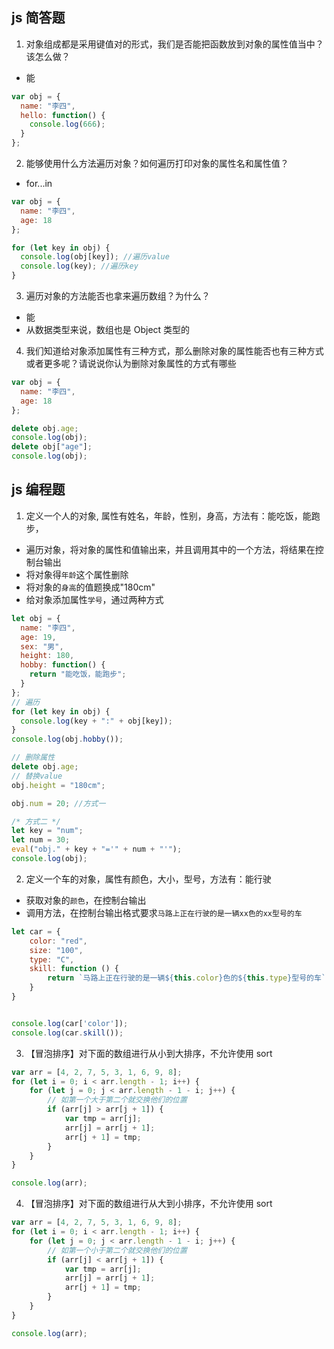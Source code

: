 ## js 简答题

1. 对象组成都是采用键值对的形式，我们是否能把函数放到对象的属性值当中？该怎么做？

- 能

```js
var obj = {
  name: "李四",
  hello: function() {
    console.log(666);
  }
};
```

2. 能够使用什么方法遍历对象？如何遍历打印对象的属性名和属性值？

- for...in

```js
var obj = {
  name: "李四",
  age: 18
};

for (let key in obj) {
  console.log(obj[key]); //遍历value
  console.log(key); //遍历key
}
```

3. 遍历对象的方法能否也拿来遍历数组？为什么？

- 能
- 从数据类型来说，数组也是 Object 类型的

4. 我们知道给对象添加属性有三种方式，那么删除对象的属性能否也有三种方式或者更多呢？请说说你认为删除对象属性的方式有哪些

```js
var obj = {
  name: "李四",
  age: 18
};

delete obj.age;
console.log(obj);
delete obj["age"];
console.log(obj);
```

## js 编程题

1. 定义一个人的对象, 属性有姓名，年龄，性别，身高，方法有：能吃饭，能跑步，

- 遍历对象，将对象的属性和值输出来，并且调用其中的一个方法，将结果在控制台输出
- 将对象得`年龄`这个属性删除
- 将对象的`身高`的值题换成"180cm"
- 给对象添加属性`学号`，通过两种方式

```js
let obj = {
  name: "李四",
  age: 19,
  sex: "男",
  height: 180,
  hobby: function() {
    return "能吃饭，能跑步";
  }
};
// 遍历
for (let key in obj) {
  console.log(key + ":" + obj[key]);
}
console.log(obj.hobby());

// 删除属性
delete obj.age;
// 替换value
obj.height = "180cm";

obj.num = 20; //方式一

/* 方式二 */
let key = "num";
let num = 30;
eval("obj." + key + "='" + num + "'");
console.log(obj);
```

2. 定义一个车的对象，属性有颜色，大小，型号，方法有：能行驶

- 获取对象的`颜色`，在控制台输出
- 调用方法，在控制台输出格式要求`马路上正在行驶的是一辆xx色的xx型号的车`

```js
let car = {
    color: "red",
    size: "100",
    type: "C",
    skill: function () {
        return `马路上正在行驶的是一辆${this.color}色的${this.type}型号的车`;
    }
}


console.log(car['color']);
console.log(car.skill());
```

3.  【冒泡排序】对下面的数组进行从小到大排序，不允许使用 sort

```js
var arr = [4, 2, 7, 5, 3, 1, 6, 9, 8];
for (let i = 0; i < arr.length - 1; i++) {
    for (let j = 0; j < arr.length - 1 - i; j++) {
        // 如第一个大于第二个就交换他们的位置
        if (arr[j] > arr[j + 1]) {
            var tmp = arr[j];
            arr[j] = arr[j + 1];
            arr[j + 1] = tmp;
        }
    }
}

console.log(arr);
```

4. 【冒泡排序】对下面的数组进行从大到小排序，不允许使用 sort

```js
var arr = [4, 2, 7, 5, 3, 1, 6, 9, 8];
for (let i = 0; i < arr.length - 1; i++) {
    for (let j = 0; j < arr.length - 1 - i; j++) {
        // 如第一个小于第二个就交换他们的位置
        if (arr[j] < arr[j + 1]) {
            var tmp = arr[j];
            arr[j] = arr[j + 1];
            arr[j + 1] = tmp;
        }
    }
}

console.log(arr);
```
